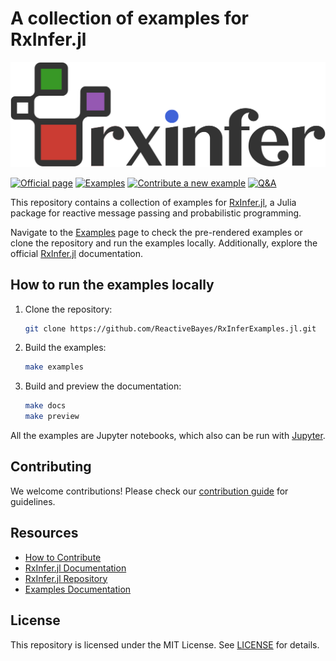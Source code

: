# A collection of examples for RxInfer.jl

![](docs/src/assets/biglogo-blacktheme.svg?raw=true&sanitize=true)

[![Official page](https://img.shields.io/badge/official%20page%20-RxInfer-blue)](https://rxinfer.ml)
[![Examples](https://img.shields.io/badge/examples-RxInfer-brightgreen)](https://examples.rxinfer.ml)
[![Contribute a new example](https://img.shields.io/badge/Contribute-%20a%20new%20example-red)](https://examples.rxinfer.ml/how_to_contribute/)
[![Q&A](https://img.shields.io/badge/Q&A-RxInfer-orange)](https://github.com/reactivebayes/RxInfer.jl/discussions)

This repository contains a collection of examples for [RxInfer.jl](https://github.com/ReactiveBayes/RxInfer.jl), a Julia package for reactive message passing and probabilistic programming.

Navigate to the [Examples](https://examples.rxinfer.ml) page to check the pre-rendered examples or clone the repository and run the examples locally. Additionally, explore the official [RxInfer.jl](https://docs.rxinfer.ml) documentation.

## How to run the examples locally

1. Clone the repository:
   ```bash
   git clone https://github.com/ReactiveBayes/RxInferExamples.jl.git
   ```

2. Build the examples:
   ```bash
   make examples
   ```

3. Build and preview the documentation:
   ```bash
   make docs
   make preview
   ```

All the examples are Jupyter notebooks, which also can be run with [Jupyter](https://jupyter.org/).

## Contributing

We welcome contributions! Please check our [contribution guide](https://examples.rxinfer.ml/how_to_contribute/) for guidelines.

## Resources

- [How to Contribute](https://examples.rxinfer.ml/how_to_contribute/)
- [RxInfer.jl Documentation](https://docs.rxinfer.ml)
- [RxInfer.jl Repository](https://github.com/ReactiveBayes/RxInfer.jl)
- [Examples Documentation](https://examples.rxinfer.ml)

## License

This repository is licensed under the MIT License. See [LICENSE](LICENSE) for details.